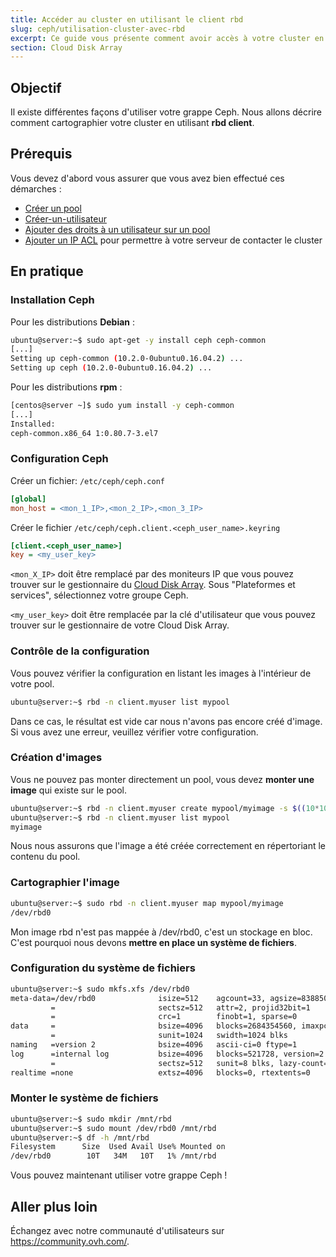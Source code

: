 ```yaml
---
title: Accéder au cluster en utilisant le client rbd
slug: ceph/utilisation-cluster-avec-rbd
excerpt: Ce guide vous présente comment avoir accès à votre cluster en utilisant le client rbd.
section: Cloud Disk Array
---
```


## Objectif

Il existe différentes façons d'utiliser votre grappe Ceph. Nous allons décrire comment cartographier votre cluster en utilisant **rbd client**.

## Prérequis

Vous devez d'abord vous assurer que vous avez bien effectué ces démarches :

- [Créer un pool](../creer-un-pool)
- [Créer-un-utilisateur](../creer-un-utilisateur)
- [Ajouter des droits à un utilisateur sur un pool](../changer-droits-utilisateurs)
- [Ajouter un IP ACL](../creer-ip-acl) pour permettre à votre serveur de contacter le cluster

## En pratique

### Installation Ceph

Pour les distributions **Debian** :

```bash
ubuntu@server:~$ sudo apt-get -y install ceph ceph-common
[...]
Setting up ceph-common (10.2.0-0ubuntu0.16.04.2) ...
Setting up ceph (10.2.0-0ubuntu0.16.04.2) ...
```

Pour les distributions **rpm** :

```bash
[centos@server ~]$ sudo yum install -y ceph-common
[...]
Installed:
ceph-common.x86_64 1:0.80.7-3.el7
```

### Configuration Ceph

Créer un fichier: `/etc/ceph/ceph.conf`

```ini
[global]
mon_host = <mon_1_IP>,<mon_2_IP>,<mon_3_IP>
```

Créer le fichier `/etc/ceph/ceph.client.<ceph_user_name>.keyring`

```ini
[client.<ceph_user_name>]
key = <my_user_key>
```

`<mon_X_IP>` doit être remplacé par des moniteurs IP que vous pouvez trouver sur le gestionnaire du [Cloud Disk Array](https://ca.ovh.com/auth/?action=gotomanager&from=https://www.ovh.com/ca/fr/&ovhSubsidiary=qc). Sous "Plateformes et services", sélectionnez votre groupe Ceph.

`<my_user_key>` doit être remplacée par la clé d'utilisateur que vous pouvez trouver sur le gestionnaire de votre Cloud Disk Array.

### Contrôle de la configuration

Vous pouvez vérifier la configuration en listant les images à l'intérieur de votre pool.

```bash
ubuntu@server:~$ rbd -n client.myuser list mypool
```

Dans ce cas, le résultat est vide car nous n'avons pas encore créé d'image. Si vous avez une erreur, veuillez vérifier votre configuration.

### Création d'images

Vous ne pouvez pas monter directement un pool, vous devez **monter une image** qui existe sur le pool.

```bash
ubuntu@server:~$ rbd -n client.myuser create mypool/myimage -s $((10*1024*1024)) --image-format 2 --image-feature layering
ubuntu@server:~$ rbd -n client.myuser list mypool
myimage
```

Nous nous assurons que l'image a été créée correctement en répertoriant le contenu du pool.

### Cartographier l'image

```bash
ubuntu@server:~$ sudo rbd -n client.myuser map mypool/myimage
/dev/rbd0
```

Mon image rbd n'est pas mappée à /dev/rbd0, c'est un stockage en bloc. C'est pourquoi nous devons **mettre en place un système de fichiers**.

### Configuration du système de fichiers

```bash
ubuntu@server:~$ sudo mkfs.xfs /dev/rbd0
meta-data=/dev/rbd0              isize=512    agcount=33, agsize=83885056 blks
         =                       sectsz=512   attr=2, projid32bit=1
         =                       crc=1        finobt=1, sparse=0
data     =                       bsize=4096   blocks=2684354560, imaxpct=5
         =                       sunit=1024   swidth=1024 blks
naming   =version 2              bsize=4096   ascii-ci=0 ftype=1
log      =internal log           bsize=4096   blocks=521728, version=2
         =                       sectsz=512   sunit=8 blks, lazy-count=1
realtime =none                   extsz=4096   blocks=0, rtextents=0
```

### Monter le système de fichiers

```bash
ubuntu@server:~$ sudo mkdir /mnt/rbd
ubuntu@server:~$ sudo mount /dev/rbd0 /mnt/rbd
ubuntu@server:~$ df -h /mnt/rbd
Filesystem      Size  Used Avail Use% Mounted on
/dev/rbd0        10T   34M   10T   1% /mnt/rbd
```

Vous pouvez maintenant utiliser votre grappe Ceph !

## Aller plus loin

Échangez avec notre communauté d'utilisateurs sur <https://community.ovh.com/>.
